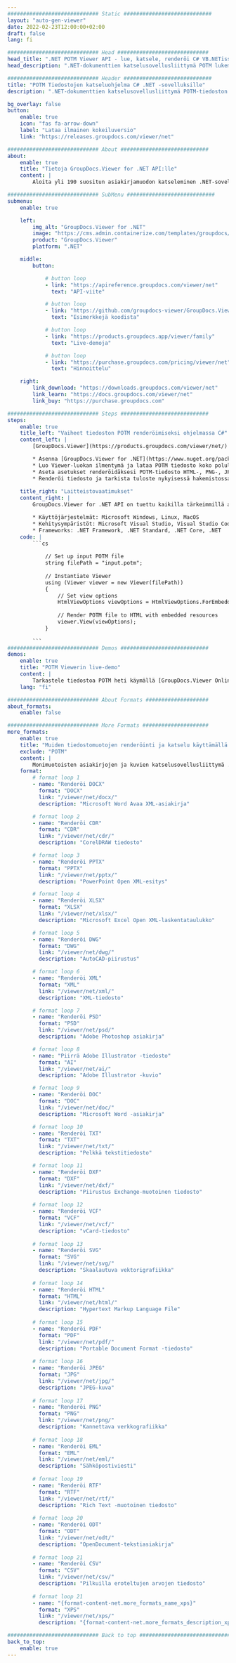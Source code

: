 ```yaml
---
############################# Static ############################
layout: "auto-gen-viewer"
date: 2022-02-23T12:00:00+02:00
draft: false
lang: fi

############################# Head #############################
head_title: ".NET POTM Viewer API - lue, katsele, renderöi C# VB.NETissä"
head_description: ".NET-dokumenttien katselusovellusliittymä POTM lukemiseen, hahmontamiseen ja näyttämiseen kaikissa C#-, ASP.NET-, VB.NET- ja .NET Core -sovelluksissa."

############################# Header ############################
title: "POTM Tiedostojen katseluohjelma C# .NET -sovelluksille" 
description: ".NET-dokumenttien katselusovellusliittymä POTM-tiedoston lukemiseen, hahmontamiseen ja näyttämiseen kaikissa C#-, ASP.NET-, VB.NET- ja .NET Core -sovelluksissa. Tarkastele hahmonnettuja tiedostoja oikealla muotoilulla ja asettelulla HTML5- tai PDF-muodossa tai kuvana muutamalla koodirivillä." 

bg_overlay: false
button:
    enable: true
    icon: "fas fa-arrow-down"
    label: "Lataa ilmainen kokeiluversio"
    link: "https://releases.groupdocs.com/viewer/net"

############################# About ############################
about:
    enable: true
    title: "Tietoja GroupDocs.Viewer for .NET API:lle" 
    content: |
        Aloita yli 190 suositun asiakirjamuodon katseleminen .NET-sovelluksissasi GroupDocs.Viewer for .NET API -sovellusliittymien avulla lisäämällä muutama koodirivi. Kehittäjät voivat helposti näyttää PDF-, tekstinkäsittely-, Excel-laskentataulukon, esityksen, Vision, Projectin, Outlookin ja monia muita suosittuja asiakirjamuotoja HTML5-, kuva- tai PDF-tilassa. Asiakirjan renderöinti on nopeaa, identtinen alkuperäisen lähdetiedoston kanssa, eikä se vaadi lisäohjelmistojen tai muiden ulkoisten kirjastojen asentamista.

############################# SubMenu ############################
submenu:
    enable: true

    left:
        img_alt: "GroupDocs.Viewer for .NET"
        image: "https://cms.admin.containerize.com/templates/groupdocs/images/product-logos/90x90-noborder/groupdocs-viewer-net.png"
        product: "GroupDocs.Viewer"
        platform: ".NET"

    middle:
        button:

            # button loop
            - link: "https://apireference.groupdocs.com/viewer/net"
              text: "API-viite"

            # button loop
            - link: "https://github.com/groupdocs-viewer/GroupDocs.Viewer-for-.NET"
              text: "Esimerkkejä koodista"

            # button loop
            - link: "https://products.groupdocs.app/viewer/family"
              text: "Live-demoja"

            # button loop
            - link: "https://purchase.groupdocs.com/pricing/viewer/net"
              text: "Hinnoittelu"

    right:
        link_download: "https://downloads.groupdocs.com/viewer/net"
        link_learn: "https://docs.groupdocs.com/viewer/net"
        link_buy: "https://purchase.groupdocs.com"

############################# Steps ############################
steps:
    enable: true
    title_left: "Vaiheet tiedoston POTM renderöimiseksi ohjelmassa C#" 
    content_left: |
        [GroupDocs.Viewer](https://products.groupdocs.com/viewer/net/) avulla voit hahmontaa POTM HTML-, JPEG-, PNG- tai PDF-muotoon muutamassa vaiheessa.

        * Asenna [GroupDocs.Viewer for .NET](https://www.nuget.org/packages/groupdocs.viewer) käyttämällä suosikkipakettienhallintaasi. 
        * Luo Viewer-luokan ilmentymä ja lataa POTM tiedosto koko polulla. 
        * Aseta asetukset renderöidäksesi POTM-tiedosto HTML-, PNG-, JPEG- tai PDF-muotoon. 
        * Renderöi tiedosto ja tarkista tuloste nykyisessä hakemistossa. 
        
    title_right: "Laitteistovaatimukset" 
    content_right: |
        GroupDocs.Viewer for .NET API on tuettu kaikilla tärkeimmillä alustoilla ja käyttöjärjestelmillä. Ennen kuin suoritat alla olevan koodin, varmista, että olet asentanut järjestelmääsi seuraavat edellytykset.

        * Käyttöjärjestelmät: Microsoft Windows, Linux, MacOS 
        * Kehitysympäristöt: Microsoft Visual Studio, Visual Studio Code, .NET CLI 
        * Frameworks: .NET Framework, .NET Standard, .NET Core, .NET 
    code: |
        ```cs
                        
            // Set up input POTM file
            string filePath = "input.potm";
        
            // Instantiate Viewer
            using (Viewer viewer = new Viewer(filePath))
            {
            	// Set view options 
            	HtmlViewOptions viewOptions = HtmlViewOptions.ForEmbeddedResources();
                    
            	// Render POTM file to HTML with embedded resources
            	viewer.View(viewOptions);
            }
             
        ```
############################# Demos ############################
demos:
    enable: true
    title: "POTM Viewerin live-demo"
    content: |
        Tarkastele tiedostoa POTM heti käymällä [GroupDocs.Viewer Online Apps](https://products.groupdocs.app/viewer/potm) -sivustolla.
    lang: "fi"

############################# About Formats ####################
about_formats:
    enable: false

############################# More Formats #####################
more_formats:
    enable: true
    title: "Muiden tiedostomuotojen renderöinti ja katselu käyttämällä C#"
    exclude: "POTM"
    content: |
        Monimuotoisten asiakirjojen ja kuvien katselusovellusliittymä .NET:lle. Katso joitain suosittuja tiedostomuotoja alla ilman ulkoisia katseluohjelmia.
    format: 
        # format loop 1
        - name: "Renderöi DOCX"
          format: "DOCX"
          link: "/viewer/net/docx/"
          description: "Microsoft Word Avaa XML-asiakirja" 

        # format loop 2
        - name: "Renderöi CDR" 
          format: "CDR"
          link: "/viewer/net/cdr/"
          description: "CorelDRAW tiedosto" 

        # format loop 3
        - name: "Renderöi PPTX"
          format: "PPTX"
          link: "/viewer/net/pptx/"
          description: "PowerPoint Open XML-esitys" 

        # format loop 4
        - name: "Renderöi XLSX"
          format: "XLSX"
          link: "/viewer/net/xlsx/"
          description: "Microsoft Excel Open XML-laskentataulukko" 

        # format loop 5
        - name: "Renderöi DWG"
          format: "DWG"
          link: "/viewer/net/dwg/"
          description: "AutoCAD-piirustus"

        # format loop 6
        - name: "Renderöi XML"
          format: "XML"
          link: "/viewer/net/xml/"
          description: "XML-tiedosto"

        # format loop 7
        - name: "Renderöi PSD"
          format: "PSD"
          link: "/viewer/net/psd/"
          description: "Adobe Photoshop asiakirja"

        # format loop 8
        - name: "Piirrä Adobe Illustrator -tiedosto"
          format: "AI"
          link: "/viewer/net/ai/"
          description: "Adobe Illustrator -kuvio"

        # format loop 9
        - name: "Renderöi DOC"
          format: "DOC"
          link: "/viewer/net/doc/"
          description: "Microsoft Word -asiakirja" 

        # format loop 10
        - name: "Renderöi TXT" 
          format: "TXT"
          link: "/viewer/net/txt/"
          description: "Pelkkä tekstitiedosto" 

        # format loop 11
        - name: "Renderöi DXF" 
          format: "DXF"
          link: "/viewer/net/dxf/"
          description: "Piirustus Exchange-muotoinen tiedosto"  
          
        # format loop 12
        - name: "Renderöi VCF"
          format: "VCF"
          link: "/viewer/net/vcf/"
          description: "vCard-tiedosto"  
              
        # format loop 13
        - name: "Renderöi SVG"
          format: "SVG"
          link: "/viewer/net/svg/"
          description: "Skaalautuva vektorigrafiikka" 
          
        # format loop 14
        - name: "Renderöi HTML"
          format: "HTML"
          link: "/viewer/net/html/"
          description: "Hypertext Markup Language File" 
          
        # format loop 15
        - name: "Renderöi PDF"
          format: "PDF"
          link: "/viewer/net/pdf/"
          description: "Portable Document Format -tiedosto"
          
        # format loop 16
        - name: "Renderöi JPEG"
          format: "JPG"
          link: "/viewer/net/jpg/"
          description: "JPEG-kuva"
          
        # format loop 17
        - name: "Renderöi PNG"
          format: "PNG"
          link: "/viewer/net/png/"
          description: "Kannettava verkkografiikka" 
          
        # format loop 18
        - name: "Renderöi EML"
          format: "EML"
          link: "/viewer/net/eml/"
          description: "Sähköpostiviesti" 
          
        # format loop 19
        - name: "Renderöi RTF"
          format: "RTF"
          link: "/viewer/net/rtf/"
          description: "Rich Text -muotoinen tiedosto" 
          
        # format loop 20
        - name: "Renderöi ODT"
          format: "ODT"
          link: "/viewer/net/odt/"
          description: "OpenDocument-tekstiasiakirja" 
          
        # format loop 21
        - name: "Renderöi CSV"
          format: "CSV"
          link: "/viewer/net/csv/"
          description: "Pilkuilla eroteltujen arvojen tiedosto" 
          
        # format loop 21
        - name: "{format-content-net.more_formats_name_xps}"
          format: "XPS"
          link: "/viewer/net/xps/"
          description: "{format-content-net.more_formats_description_xps}" 

############################# Back to top ###############################
back_to_top:
    enable: true
---
```

